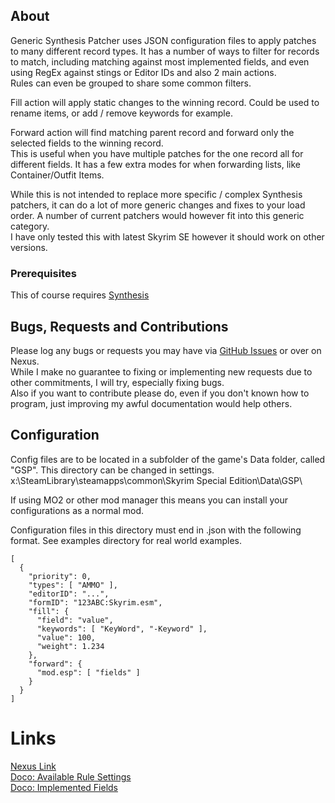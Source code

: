 <!--- cSpell:enable --->
## About

Generic Synthesis Patcher uses JSON configuration files to apply patches to many different record types.
It has a number of ways to filter for records to match, including matching against most implemented fields, and even using RegEx against stings or Editor IDs and also 2 main actions.  
Rules can even be grouped to share some common filters.

Fill action will apply static changes to the winning record. Could be used to rename items, or add / remove keywords for example.

Forward action will find matching parent record and forward only the selected fields to the winning record.  
This is useful when you have multiple patches for the one record all for different fields.
It has a few extra modes for when forwarding lists, like Container/Outfit Items.

While this is not intended to replace more specific / complex Synthesis patchers, it can do a lot of more generic changes and fixes to your load order. 
A number of current patchers would however fit into this generic category.  
I have only tested this with latest Skyrim SE however it should work on other versions.

### Prerequisites

This of course requires [Synthesis](https://github.com/Mutagen-Modding/Synthesis)

## Bugs, Requests and Contributions

Please log any bugs or requests you may have via [GitHub Issues](https://github.com/tkoopman/Generic-Synthesis-Patcher/issues) or over on Nexus.  
While I make no guarantee to fixing or implementing new requests due to other commitments, I will try, especially fixing bugs.  
Also if you want to contribute please do, even if you don't known how to program, just improving my awful documentation would help others.

## Configuration

Config files are to be located in a subfolder of the game's Data folder, called "GSP". This directory can be changed in settings.  
x:\SteamLibrary\steamapps\common\Skyrim Special Edition\Data\GSP\  

If using MO2 or other mod manager this means you can install your configurations as a normal mod.

Configuration files in this directory must end in .json with the following format. See examples directory for real world examples.

    [
      {
        "priority": 0,
        "types": [ "AMMO" ],
        "editorID": "...",
        "formID": "123ABC:Skyrim.esm",
        "fill": {
          "field": "value",
          "keywords": [ "KeyWord", "-Keyword" ],
          "value": 100,
          "weight": 1.234
        },
        "forward": {
          "mod.esp": [ "fields" ]
        }
      }
    ]

# Links
[Nexus Link](https://www.nexusmods.com/skyrimspecialedition/mods/130978)  
[Doco: Available Rule Settings](docs/Settings.md)  
[Doco: Implemented Fields](docs/Fields.md)